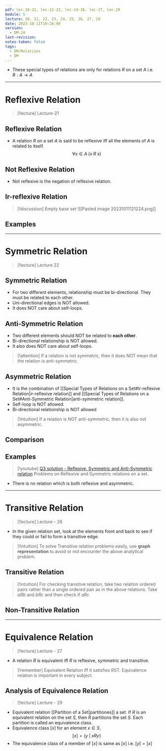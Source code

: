 ```yaml
---
pdf: lec-18-21, lec-22-23, lec-24-26, lec-27, lec-29
module: 5
lecture: 20, 21, 22, 23, 24, 25, 26, 27, 29
date: 2023-10-11T10:26:00
version:
  - DM-24
last-revision: 
notes-taken: false
tags:
  - DM/Relations
  - DM
---
```


- These special types of relations are only for relations $R$ on a set $A$ i.e. $R : A \rightarrow A$
---
# Reflexive Relation

> [!lecture] Lecture-21
## Reflexive Relation
- A relation $R$ on a set $A$ is said to be reflexive iff all the elements of $A$ is related to itself.
$$
\forall x \in A\; (x \; R\; x)
$$

## Not Reflexive Relation
- Not reflexive is the negation of reflexive relation.
## Ir-reflexive Relation



> [!discussion] Empty base set
> ![[Pasted image 20231011121224.png]]

## Examples


---

# Symmetric Relation

> [!lecture] Lecture 22
## Symmetric Relation
- For two different elements, relationship must be bi-directional. They must be related to each other.
- Uni-directional edges is NOT allowed.
- It does NOT care about self-loops.

## Anti-Symmetric Relation
- Two different elements should NOT be related to **each other**.
- Bi-directional relationship is NOT allowed.
- It also does NOT care about self-loops.

> [!attention] If a relation is not symmetric, then it does NOT mean that the relation is anti-symmetric.

## Asymmetric Relation
- It is the combination of [[Special Types of Relations on a Set#Ir-reflexive Relation|ir-reflexive relation]] and [[Special Types of Relations on a Set#Anti-Symmetric Relation|anti-symmetric relation]].
- Self-loop is NOT allowed.
- Bi-directional relationship is NOT allowed

> [!intuition] If a relation is NOT anti-symmetric, then it is also not asymmetric.

## Comparison


## Examples

> [!youtube] [Q3 solution - Reflexive, Symmetric and Anti-Symmetric relation](https://www.youtube.com/watch?v=71ks9HH0osQ)
> Problems on Reflexive and Symmetric relations on a set.

- There is no relation which is both reflexive and asymmetric.
---

# Transitive Relation

> [!lecture] Lecture - 26

- In the given relation set, look at the elements front and back to see if they could or fail to form a transitive edge.

> [!intuition] To solve Transitive relation problems easily, use **graph representation** to avoid or not encounter the above analytical problem.

## Transitive Relation

> [!intuition] For checking transitive relation, take two relation ordered pairs rather than a single ordered pair as in the above relations.
> Take $a R b$ and $b R c$ and then check if $a R c$


## Non-Transitive Relation


----

# Equivalence Relation

> [!lecture] Lecture - 27

- A relation $R$ is equivalent iff $R$ is reflexive, symmetric and transitive.

> [!remember] Equivalent Relation iff it satisfies RST.
> Equivalence relation is important in every subject.

## Analysis of Equivalence Relation

> [!lecture] Lecture - 29

- Equivalent relation [[Partition of a Set|partitiones]] a set. If $R$ is an equivalent relation on the set $S$, then $R$ partitions the set $S$. Each partition is called an equivalence class.
- Equivalence class $[x]$ for an element $x \in S$, 
$$
[x] = \{y \; | \; xRy\}
$$
- The equivalence class of a member of $[x]$ is same as $[x]$ i.e. $[y] = [x]$
